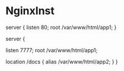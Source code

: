 # NginxInst
server {
listen 80;
root /var/www/html/app1;
}

server {

listen 7777;
root /var/www/html/app1;

location /docs {
alias /var/www/html/app2;
}
}

